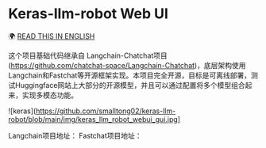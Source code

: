 # Keras-llm-robot Web UI

🌍 [READ THIS IN ENGLISH](readme_en.md)

这个项目基础代码继承自 Langchain-Chatchat项目(https://github.com/chatchat-space/Langchain-Chatchat)，底层架构使用Langchain和Fastchat等开源框架实现。本项目完全开源，目标是可离线部署，测试Huggingface网站上大部分的开源模型，并且可以通过配置将多个模型组合起来，实现多模态功能。


![keras](https://github.com/smalltong02/keras-llm-robot/blob/main/img/keras_llm_robot_webui_gui.jpg]


Langchain项目地址：
Fastchat项目地址：
